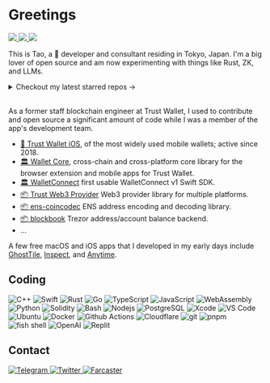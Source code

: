 # Greetings
<a href="https://github.com/hewigovens">
  <img src="https://badges.pufler.dev/visits/hewigovens/hewigovens?style=flat-square&logo=github">
</a>
<a href="https://github.com/hewigovens?tab=repositories">
  <img src="https://badges.pufler.dev/repos/hewigovens?style=flat-square&logo=github">
</a>
<a href="https://github.com/hewigovens">
  <img src="https://img.shields.io/github/followers/hewigovens?style=social">
</a>

This is Tao, a 🥷 developer and consultant residing in Tokyo, Japan. I'm a big lover of open source and am now experimenting with things like Rust, ZK, and LLMs.

<details>
  <summary>Checkout my latest starred repos -></summary>
<a href="https://github.com/hewigovens?tab=stars">
  <img src="https://badges.pufler.dev/last-stars/hewigovens?count=6&padding=15&perRow=3" />
</a>
</details>

</br>

As a former staff blockchain engineer at Trust Wallet, I used to contribute and open source a significant amount of code while I was a member of the app's development team.

- [📱 Trust Wallet iOS](https://github.com/trustwallet/trust-wallet-ios), of the most widely used mobile wallets; active since 2018.
- [🏛️ Wallet Core](https://github.com/trustwallet/wallet-core), cross-chain and cross-platform core library for the browser extension and mobile apps for Trust Wallet.
- [🏛️ WalletConnect](https://github.com/trustwallet/wallet-connect-swift) first usable WalletConnect v1 Swift SDK.
- [📦 Trust Web3 Provider](https://github.com/trustwallet/trust-web3-provider) Web3 provider library for multiple platforms.
- [📦 ens-coincodec](https://github.com/trustwallet/ens-coincodec) ENS address encoding and decoding library.
- [📦 blockbook](https://github.com/trezor/blockbook) Trezor address/account balance backend.
- <redacted>...

A few free macOS and iOS apps that I developed in my early days include [GhostTile](https://ghosttile.kernelpanic.im/), [Inspect](https://apps.apple.com/us/app/inspect-view-tls-certificate/id1074957486), and [Anytime](https://apps.apple.com/fi/app/anytime-timezone-calculator/id1291735859).

## Coding

<p>
  <img alt="C++" src="https://img.shields.io/badge/-C++-e05273?style=flat-square&logo=cplusplus&logoColor=white" />
  <img alt="Swift" src="https://img.shields.io/badge/-Swift-F05138?style=flat-square&logo=cplusplus&logoColor=white" />
  <img alt="Rust" src="https://img.shields.io/badge/-Rust-d29c7c?style=flat-square&logo=rust&logoColor=white" />
  <img alt="Go" src="https://img.shields.io/badge/-Go-3da1d0?style=flat-square&logo=go&logoColor=white" />
  <img alt="TypeScript" src="https://img.shields.io/badge/-TypeScript-007ACC?style=flat-square&logo=typescript&logoColor=white" />
  <img alt="JavaScript" src="https://img.shields.io/badge/-JavaScript-F7DF1E?style=flat-square&logo=javascript&logoColor=white" />
  <img alt="WebAssembly" src="https://img.shields.io/badge/-WebAssembly-654FF0?style=flat-square&logo=webassembly&logoColor=white" />
  <img alt="Python" src="https://img.shields.io/badge/-Python-3776AB?style=flat-square&logo=python&logoColor=white" />
  <img alt="Solidity" src="https://img.shields.io/badge/-Solidity-363636?style=flat-square&logo=solidity&logoColor=white" />
  <img alt="Bash" src="https://img.shields.io/badge/-Bash-4EAA25?style=flat-square&logo=gnu-bash&logoColor=white" />
  <img alt="Nodejs" src="https://img.shields.io/badge/-Nodejs-43853d?style=flat-square&logo=Node.js&logoColor=white" />
  <img alt="PostgreSQL" src="https://img.shields.io/badge/-PostgreSQL-4169E1?style=flat-square&logo=postgresql&logoColor=white" />
  <img alt="Xcode" src="https://img.shields.io/badge/-Xcode-147EFB?style=flat-square&logo=xcode&logoColor=white" />
  <img alt="VS Code" src="https://img.shields.io/badge/-VS%20Code-007ACC?style=flat-square&logo=visual-studio-code&logoColor=white" />
  <img alt="Ubuntu" src="https://img.shields.io/badge/-Ubuntu-E95420?style=flat-square&logo=ubuntu&logoColor=white" />
  <img alt="Docker" src="https://img.shields.io/badge/-Docker-46a2f1?style=flat-square&logo=docker&logoColor=white" />
  <img alt="Github Actions" src="https://img.shields.io/badge/-Github_Actions-2088FF?style=flat-square&logo=github-actions&logoColor=white" />
  <img alt="Cloudflare" src="https://img.shields.io/badge/-Cloudflare-F38020?style=flat-square&logo=cloudflare&logoColor=white" />
  <img alt="git" src="https://img.shields.io/badge/-Git-F05032?style=flat-square&logo=git&logoColor=white" />
  <img alt="pnpm" src="https://img.shields.io/badge/-PNPM-F69220?style=flat-square&logo=pnpm&logoColor=white" />
  <img alt="fish shell" src="https://img.shields.io/badge/-Fish-34C534?style=flat-square&logo=fish-shell&logoColor=white" />
  <img alt="OpenAI" src="https://img.shields.io/badge/-OpenAI-412991?style=flat-square&logo=openai&logoColor=white" />
  <img alt="Replit" src="https://img.shields.io/badge/Replit-F26207?style=flat-square&logo=replit&logoColor=white" />

## Contact

<a href="https://t.me/hewig" target="_blank">
  <img alt="Telegram" src="https://img.shields.io/badge/telegram-3a91d4?style=for-the-badge&logo=telegram" />
</a>
<a href="https://twitter.com/hewigovens" target="_blank">
  <img alt="Twitter" src="https://img.shields.io/badge/twitter-gray?style=for-the-badge&logo=x" />
</a>
<a href="https://warpcast.com/h1" target="_blank">
  <img alt="Farcaster" src="https://img.shields.io/badge/farcaster-855DCD?style=for-the-badge&logo=farcaster&logoColor=white" />
</a>
<!-- <a href="https://mastodon.social/@hewigovens" target="_blank">
  <img alt="Mastodon" src="https://img.shields.io/badge/mastodon-%236364FF?style=for-the-badge&logo=mastodon&logoColor=white" />
</a> -->
